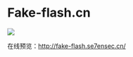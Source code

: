 # Fake-flash.cn

![](https://raw.githubusercontent.com/r00tSe7en/Fake-flash.cn/master/Fake-flash.cn.png)

在线预览：http://fake-flash.se7ensec.cn/
